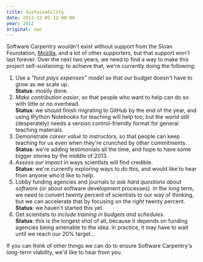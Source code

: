```yaml
---
title: Sustainability
date: 2012-12-05 12:00:00
year: 2012
original: swc
---
```

<p>Software Carpentry wouldn't exist without support from the Sloan Foundation, <a href="http://mozilla.org">Mozilla</a>, and a lot of other supporters, but that support won't last forever.  Over the next two years, we need to find a way to make this project self-sustaining; to achieve that, we're currently doing the following:</p>
<ol>
  <li>Use a <em>"host pays expenses" model</em> so that our budget doesn't have to grow as we scale up.<br><strong>Status</strong>: mostly done.</li>
  <li><em>Make contribution easier</em>, so that people who want to help can do so with little or no overhead.<br><strong>Status</strong>: we should finish migrating to GitHub by the end of the year, and using IPython Notebooks for teaching will help too, but the world still (desperately) needs a version control-friendly format for general teaching materials.</li>
  <li>Demonstrate <em>career value to instructors</em>, so that people can keep teaching for us even when they're crunched by other commitments.<br><strong>Status</strong>: we're adding testimonials all the time, and hope to have some bigger stories by the middle of 2013.</li>
  <li><em>Assess our impact</em> in ways scientists will find credible.<br><strong>Status</strong>: we're currently exploring ways to do this, and would like to hear from anyone who'd like to help.</li>
  <li>Lobby funding agencies and journals to <em>ask hard questions about software</em> (or about software development processes).  In the long term, we need to convert twenty percent of scientists to our way of thinking, but we can accelerate that by focusing on the <em>right</em> twenty percent.<br><strong>Status</strong>: we haven't started this yet.</li>
  <li>Get scientists to <em>include training in budgets and schedules</em>.<br><strong>Status</strong>: this is the longest shot of all, because it depends on funding agencies being amenable to the idea.  In practice, it may have to wait until we reach our 20% target...</li>
</ol>
<p>If you can think of other things we can do to ensure Software Carpentry's long-term viability, we'd like to hear from you.</p>
